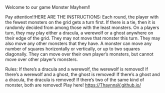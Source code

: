 Welcome to our game Monster Mayhem!!


Pay attention!!HERE ARE THE INSTRUCTIONS:
Each round, the player with the fewest monsters on the grid gets a turn first.
If there is a tie, then it is randomly decided from among those with the least monsters.
On a players turn, they may play either a dracula, a werewolf or a ghost anywhere on their edge of the grid.
They may not move that monster this turn. They may also move any other monsters that they have.
A monster can move any number of squares horizontally or vertically, or up to two squares diagonally.
They can move over their own player’s monsters, but cannot move over other player’s monsters.

Rules:
If there’s a dracula and a werewolf, the werewolf is removed!
If there’s a werewolf and a ghost, the ghost is removed!
If there’s a ghost and a dracula, the dracula is removed!
If there’s two of the same kind of monster, both are removed!
Play here! 
https://ThaynnaV.github.io/
